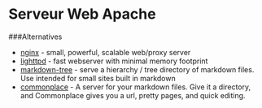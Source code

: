 # Serveur Web Apache

###Alternatives
  * [nginx](http://packages.debian.org/wheezy/nginx) - small, powerful, scalable web/proxy server
  * [lighttpd](http://packages.debian.org/wheezy/lighttpd) - fast webserver with minimal memory footprint
  * [markdown-tree](https://github.com/mil/markdown-tree) - serve a hierarchy / tree directory of markdown files. Use intended for small sites built in markdown
  * [commonplace](https://github.com/fredoliveira/commonplace) - A server for your markdown files. Give it a directory, and Commonplace gives you a url, pretty pages, and quick editing.